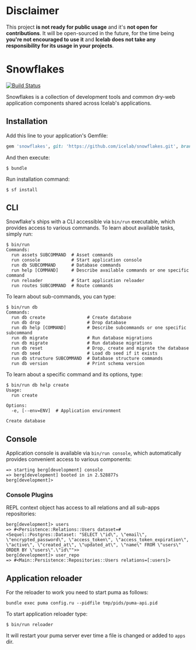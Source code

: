# Disclaimer

This project **is not ready for public usage** and it's **not open for contributions**. It will be open-sourced in the future, for the time being **you're not encouraged to use it** and **Icelab does not take any responsibility for its usage in your projects**.

# Snowflakes

[![Build Status](https://travis-ci.org/icelab/snowflakes.svg?branch=master)](https://travis-ci.org/icelab/snowflakes)

Snowflakes is a collection of development tools and common dry-web application components shared across Icelab's applications.

## Installation

Add this line to your application's Gemfile:

```ruby
gem 'snowflakes', git: 'https://github.com/icelab/snowflakes.git', branch: 'master'
```

And then execute:

```
$ bundle
```

Run installation command:

```
$ sf install
```

## CLI

Snowflake's ships with a CLI accessible via `bin/run` executable, which provides access to various commands.
To learn about available tasks, simply run:

```
$ bin/run
Commands:
  run assets SUBCOMMAND  # Asset commands
  run console            # Start application console
  run db SUBCOMMAND      # Database commands
  run help [COMMAND]     # Describe available commands or one specific command
  run reloader           # Start application reloader
  run routes SUBCOMMAND  # Route commands
```

To learn about sub-commands, you can type:

```
$ bin/run db
Commands:
  run db create                # Create database
  run db drop                  # Drop database
  run db help [COMMAND]        # Describe subcommands or one specific subcommand
  run db migrate               # Run database migrations
  run db migrate               # Run database migrations
  run db reset                 # Drop, create and migrate the database
  run db seed                  # Load db seed if it exists
  run db structure SUBCOMMAND  # Database structure commands
  run db version               # Print schema version
```

To learn about a specific command and its options, type:

```
$ bin/run db help create
Usage:
  run create

Options:
  -e, [--env=ENV]  # Application environment

Create database
```

## Console

Application console is available via `bin/run console`, which automatically provides convenient access to various components:

```
=> starting berg[development] console
=> berg[development] booted in in 2.528877s
berg[development]>
```

### Console Plugins

REPL context object has access to all relations and all sub-apps repositories:

```
berg[development]> users
=> #<Persistence::Relations::Users dataset=#<Sequel::Postgres::Dataset: "SELECT \"id\", \"email\", \"encrypted_password\", \"access_token\", \"access_token_expiration\", \"active\", \"created_at\", \"updated_at\", \"name\" FROM \"users\" ORDER BY \"users\".\"id\"">>
berg[development]> user_repo
=> #<Main::Persistence::Repositories::Users relations=[:users]>
```

## Application reloader

For the reloader to work you need to start puma as follows:

```
bundle exec puma config.ru --pidfile tmp/pids/puma-api.pid
```

To start application reloader type:

```
$ bin/run reloader
```

It will restart your puma server ever time a file is changed or added to `apps` dir.
